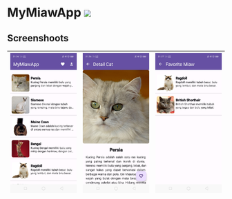 # MyMiawApp <img src="https://img.shields.io/badge/Built%20with-Jetpack%20Compose-0075AA?style=popout&logo=jetpack-compose">

## Screenshoots
| <img width="100%" src="./ss/home.jpg">  | <img width="100%" src="./ss/detail.jpg">  | <img width="100%" src="./ss/favorite.jpg">  |
| --------------------------------------------------- | --------------------------------------------------- | --------------------------------------------------- |
